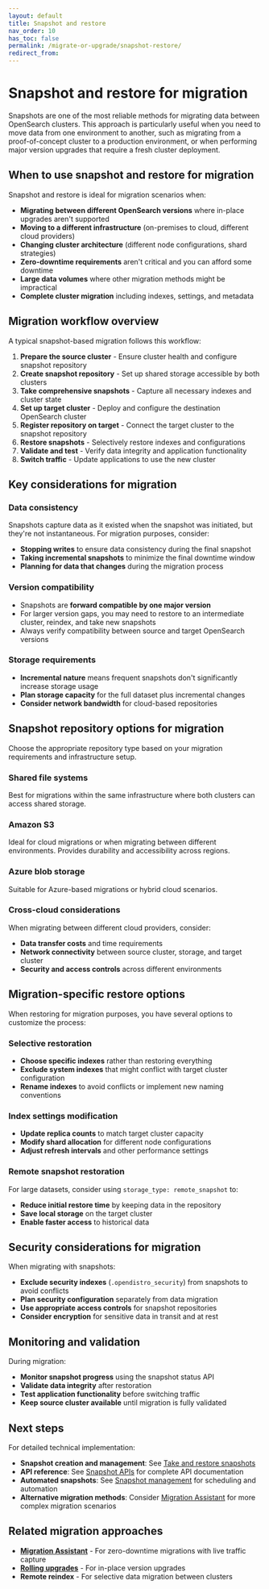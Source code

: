 ```yaml
---
layout: default
title: Snapshot and restore
nav_order: 10
has_toc: false
permalink: /migrate-or-upgrade/snapshot-restore/
redirect_from: 
---
```


# Snapshot and restore for migration

Snapshots are one of the most reliable methods for migrating data between OpenSearch clusters. This approach is particularly useful when you need to move data from one environment to another, such as migrating from a proof-of-concept cluster to a production environment, or when performing major version upgrades that require a fresh cluster deployment.

## When to use snapshot and restore for migration

Snapshot and restore is ideal for migration scenarios when:

- **Migrating between different OpenSearch versions** where in-place upgrades aren't supported
- **Moving to a different infrastructure** (on-premises to cloud, different cloud providers)
- **Changing cluster architecture** (different node configurations, shard strategies)
- **Zero-downtime requirements** aren't critical and you can afford some downtime
- **Large data volumes** where other migration methods might be impractical
- **Complete cluster migration** including indexes, settings, and metadata

## Migration workflow overview

A typical snapshot-based migration follows this workflow:

1. **Prepare the source cluster** - Ensure cluster health and configure snapshot repository
2. **Create snapshot repository** - Set up shared storage accessible by both clusters
3. **Take comprehensive snapshots** - Capture all necessary indexes and cluster state
4. **Set up target cluster** - Deploy and configure the destination OpenSearch cluster
5. **Register repository on target** - Connect the target cluster to the snapshot repository
6. **Restore snapshots** - Selectively restore indexes and configurations
7. **Validate and test** - Verify data integrity and application functionality
8. **Switch traffic** - Update applications to use the new cluster

## Key considerations for migration

### Data consistency
Snapshots capture data as it existed when the snapshot was initiated, but they're not instantaneous. For migration purposes, consider:
- **Stopping writes** to ensure data consistency during the final snapshot
- **Taking incremental snapshots** to minimize the final downtime window
- **Planning for data that changes** during the migration process

### Version compatibility
- Snapshots are **forward compatible by one major version**
- For larger version gaps, you may need to restore to an intermediate cluster, reindex, and take new snapshots
- Always verify compatibility between source and target OpenSearch versions

### Storage requirements
- **Incremental nature** means frequent snapshots don't significantly increase storage usage
- **Plan storage capacity** for the full dataset plus incremental changes
- **Consider network bandwidth** for cloud-based repositories

## Snapshot repository options for migration

Choose the appropriate repository type based on your migration requirements and infrastructure setup.

### Shared file systems
Best for migrations within the same infrastructure where both clusters can access shared storage.

### Amazon S3
Ideal for cloud migrations or when migrating between different environments. Provides durability and accessibility across regions.

### Azure blob storage
Suitable for Azure-based migrations or hybrid cloud scenarios.

### Cross-cloud considerations
When migrating between different cloud providers, consider:
- **Data transfer costs** and time requirements
- **Network connectivity** between source cluster, storage, and target cluster
- **Security and access controls** across different environments

## Migration-specific restore options

When restoring for migration purposes, you have several options to customize the process:

### Selective restoration
- **Choose specific indexes** rather than restoring everything
- **Exclude system indexes** that might conflict with target cluster configuration
- **Rename indexes** to avoid conflicts or implement new naming conventions

### Index settings modification
- **Update replica counts** to match target cluster capacity
- **Modify shard allocation** for different node configurations
- **Adjust refresh intervals** and other performance settings

### Remote snapshot restoration
For large datasets, consider using `storage_type: remote_snapshot` to:
- **Reduce initial restore time** by keeping data in the repository
- **Save local storage** on the target cluster
- **Enable faster access** to historical data

## Security considerations for migration

When migrating with snapshots:

- **Exclude security indexes** (`.opendistro_security`) from snapshots to avoid conflicts
- **Plan security configuration** separately from data migration
- **Use appropriate access controls** for snapshot repositories
- **Consider encryption** for sensitive data in transit and at rest

## Monitoring and validation

During migration:

- **Monitor snapshot progress** using the snapshot status API
- **Validate data integrity** after restoration
- **Test application functionality** before switching traffic
- **Keep source cluster available** until migration is fully validated

## Next steps

For detailed technical implementation:

- **Snapshot creation and management**: See [Take and restore snapshots]({{site.url}}{{site.baseurl}}/tuning-your-cluster/availability-and-recovery/snapshots/snapshot-restore/)
- **API reference**: See [Snapshot APIs]({{site.url}}{{site.baseurl}}/api-reference/snapshots/index/) for complete API documentation
- **Automated snapshots**: See [Snapshot management]({{site.url}}{{site.baseurl}}/tuning-your-cluster/availability-and-recovery/snapshots/snapshot-management/) for scheduling and automation
- **Alternative migration methods**: Consider [Migration Assistant]({{site.url}}{{site.baseurl}}/migration-assistant/) for more complex migration scenarios

## Related migration approaches

- **[Migration Assistant]({{site.url}}{{site.baseurl}}/migration-assistant/)** - For zero-downtime migrations with live traffic capture
- **[Rolling upgrades]({{site.url}}{{site.baseurl}}/migrate-or-upgrade/rolling-upgrade/)** - For in-place version upgrades
- **Remote reindex** - For selective data migration between clusters

